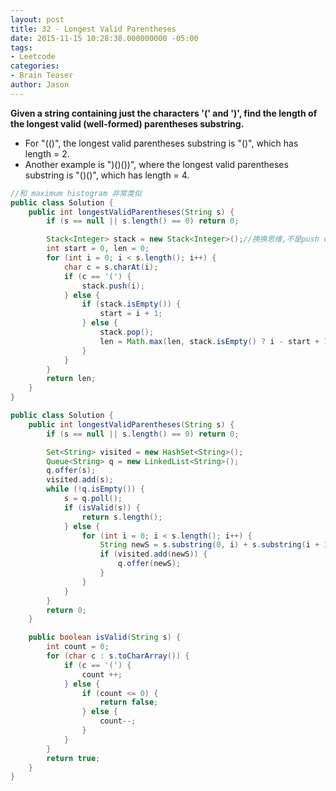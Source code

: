 ```yaml
---
layout: post
title: 32 - Longest Valid Parentheses
date: 2015-11-15 10:28:38.000000000 -05:00
tags:
- Leetcode
categories:
- Brain Teaser
author: Jason
---
```

**Given a string containing just the characters '(' and ')', find the length of the longest valid (well-formed) parentheses substring.**
* For "(()", the longest valid parentheses substring is "()", which has length = 2.
* Another example is ")()())", where the longest valid parentheses substring is "()()", which has length = 4.


``` java
//和 maximum histogram 非常类似
public class Solution {
    public int longestValidParentheses(String s) {
        if (s == null || s.length() == 0) return 0;

        Stack<Integer> stack = new Stack<Integer>();//换换思维,不是push char而是push index便于求长度
        int start = 0, len = 0;
        for (int i = 0; i < s.length(); i++) {
            char c = s.charAt(i);
            if (c == '(') {
                stack.push(i);
            } else {
                if (stack.isEmpty()) {
                    start = i + 1;
                } else {
                    stack.pop();
                    len = Math.max(len, stack.isEmpty() ? i - start + 1 : i - stack.peek());
                }
            }
        }
        return len;
    }
}
```
``` java
public class Solution {
    public int longestValidParentheses(String s) {
        if (s == null || s.length() == 0) return 0;

        Set<String> visited = new HashSet<String>();
        Queue<String> q = new LinkedList<String>();
        q.offer(s);
        visited.add(s);
        while (!q.isEmpty()) {
            s = q.poll();
            if (isValid(s)) {
                return s.length();
            } else {
                for (int i = 0; i < s.length(); i++) {
                    String newS = s.substring(0, i) + s.substring(i + 1);
                    if (visited.add(newS)) {
                        q.offer(newS);
                    }
                }
            }
        }
        return 0;
    }

    public boolean isValid(String s) {
        int count = 0;
        for (char c : s.toCharArray()) {
            if (c == '(') {
                count ++;
            } else {
                if (count <= 0) {
                    return false;
                } else {
                    count--;
                }
            }
        }
        return true;
    }
}
```
